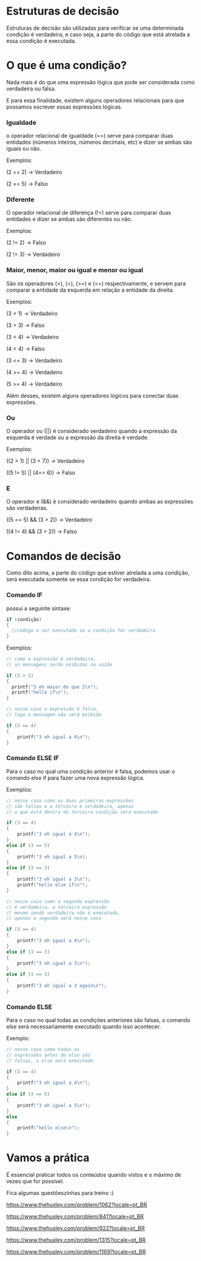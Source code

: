 # Estruturas de decisão


 Estruturas de decisão são utilizadas para verificar se uma determinada condição é verdadeira, e caso seja, a parte do código que está atrelada a essa condição é executada.

# O que é uma condição?

Nada mais é do que uma expressão lógica que pode ser considerada como verdadeira ou falsa.

E para essa finalidade, existem alguns operadores relacionais para que possamos escrever essas expressões lógicas.

### Igualdade

o operador relacional de igualdade (==) serve para comparar duas entidades (números inteiros, números decimais, etc) e dizer se ambas são iguais ou não.

Exemplos:

(2 == 2) -> Verdadeiro

(2 == 5) -> Falso

### Diferente

O operador relacional de diferença (!=) serve para comparar duas entidades e dizer se ambas são diferentes ou não.

Exemplos:

(2 != 2) -> Falso

(2 != 3) -> Verdadeiro

### Maior, menor, maior ou igual e menor ou igual

São os operadores (>), (<), (>=) e (<=) respectivamente, e servem para comparar a entidade da esquerda em relação a entidade da direita.

Exemplos:

(3 > 1) -> Verdadeiro

(3 > 3) -> Falso

(3 < 4) -> Verdadeiro

(4 < 4) -> Falso

(3 <= 3) -> Verdadeiro

(4 >= 4) -> Verdadeiro

(5 >= 4) -> Verdadeiro


Além desses, existem alguns operadores lógicos para conectar duas expressões.


### Ou

O operador ou (||) é considerado verdadeiro quando a expressão da esquerda é verdade ou a expressão da direita é verdade.

Exemplos:

((2 > 1) || (3 < 7)) -> Verdadeiro

((5 != 5) || (4== 6)) -> Falso

### E

O operador e (&&) é considerado verdadeiro quando ambas as expressões são verdadeiras.

((5 == 5) && (3 > 2)) -> Verdadeiro

((4 != 4) && (3 > 2)) -> Falso


# Comandos de decisão

Como dito acima, a parte do código que estiver atrelada a uma condição, será executada somente se essa condição for verdadeira.

### Comando IF

possui a seguinte sintaxe:

```c
if (condição)
{
  //código a ser executado se a condição for verdadeira
}
```

Exemplos:

```c
// como a expressão é verdadeira,
// as mensagens serão exibidas na saída

if (3 > 2)
{
  printf("3 eh maior do que 2\n"); 
  printf("hello if\n");
}
```

```c
// nesse caso a expressão é falsa,
// logo a mensagem não será exibida

if (3 == 4)
{
	printf("3 eh igual a 4\n");
}
```

### Comando ELSE IF

Para o caso no qual uma condição anterior é falsa, podemos usar o comando else if para fazer uma nova expressão lógica.

Exemplos:

```c
// nesse caso como as duas primeiras expressões
// são falsas e a terceira é verdadeira, apenas
// o que está dentro da terceira condição sera executado

if (3 == 4)
{
	printf("3 eh igual a 4\n");
}
else if (3 == 5)
{
	printf("3 eh igual a 5\n);
}
else if (3 == 3)
{
	printf("3 eh igual a 3\n");
    printf("hello else if\n");
}
```

```c
// nesse caso como a segunda expressão
// é verdadeira, a terceira expressão 
// mesmo sendo verdadeira não é executada,
// apenas a segunda será nesse caso

if (3 == 4)
{
	printf("3 eh igual a 4\n");
}
else if (3 == 3)
{
	printf("3 eh igual a 3\n");
}
else if (3 == 3)
{
	printf("3 eh igual a 3 again\n");
}
```

### Comando ELSE

Para o caso no qual todas as condições anteriores são falsas, o comando else será necessariamente executado quando isso acontecer.

Exemplo:

```c
// nesse caso como todas as 
// expressões antes do else são 
// falsas, o else será executado

if (3 == 4)
{
	printf("3 eh igual a 4\n");
}
else if (3 == 5)
{
	printf("3 eh igual a 5\n");
}
else 
{
	printf("hello else\n");
}
```

# Vamos a prática

É essencial praticar todos os conteúdos quando vistos e o máximo de vezes que for possível.

Fica algumas questõeszinhas para treino :)

https://www.thehuxley.com/problem/1062?locale=pt_BR

https://www.thehuxley.com/problem/841?locale=pt_BR

https://www.thehuxley.com/problem/922?locale=pt_BR

https://www.thehuxley.com/problem/1315?locale=pt_BR

https://www.thehuxley.com/problem/1169?locale=pt_BR


